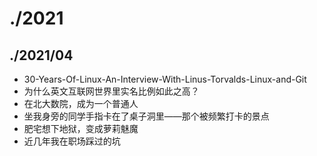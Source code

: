 # ./2021

## ./2021/04

* 30-Years-Of-Linux-An-Interview-With-Linus-Torvalds-Linux-and-Git
* 为什么英文互联网世界里实名比例如此之高？
* 在北大数院，成为一个普通人
* 坐我身旁的同学手指卡在了桌子洞里——那个被频繁打卡的景点
* 肥宅想下地狱，变成萝莉魅魔
* 近几年我在职场踩过的坑

